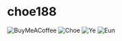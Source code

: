 # choe188

![BuyMeACoffee](https://img.shields.io/badge/Buy%20Me%20a%20Coffee-ffdd00?style=for-the-badge&logo=buy-me-a-coffee&logoColor=black)
![Choe](https://img.shields.io/badge/choe-%23ffffff.svg?style=for-the-badge&logo=choe&logoColor=black)
![Ye](https://img.shields.io/badge/Ye-%23000000.svg?style=for-the-badge&logo=Ye&logoColor=white)
![Eun](https://img.shields.io/badge/Eun-%23D00000.svg?style=for-the-badge&logo=Eun&logoColor=white)
